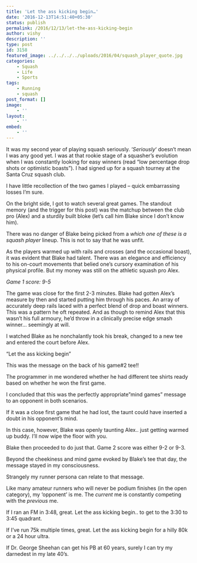 ```yaml
---
title: 'Let the ass kicking begin…'
date: '2016-12-13T14:51:40+05:30'
status: publish
permalink: /2016/12/13/let-the-ass-kicking-begin
author: vishy
description: ''
type: post
id: 3158
featured_image: ../../../../uploads/2016/04/squash_player_quote.jpg
categories: 
    - Squash
    - Life
    - Sports
tags:
    - Running
    - squash
post_format: []
image:
    - ''
layout:
    - ''
embed:
    - ''
---
```

It was my second year of playing squash seriously. ‘*Seriously*‘ doesn’t mean I was any good yet. I was at that rookie stage of a squasher’s evolution when I was constantly looking for easy winners (read “low percentage drop shots or optimistic boasts”). I had signed up for a squash tourney at the Santa Cruz squash club.

I have little recollection of the two games I played – quick embarrassing losses I’m sure.

On the bright side, I got to watch several great games. The standout memory (and the trigger for this post) was the matchup between the club pro (Alex) and a sturdily built bloke (let’s call him Blake since I don’t know him).

There was no danger of Blake being picked from a *which one of these is a squash player* lineup. This is not to say that he was unfit.

As the players warmed up with rails and crosses (and the occasional boast), it was evident that Blake had talent. There was an elegance and efficiency to his on-court movements that belied one’s cursory examination of his physical profile. But my money was still on the athletic squash pro Alex.

*Game 1 score: 9-5*

The game was close for the first 2-3 minutes. Blake had gotten Alex’s measure by then and started putting him through his paces. An array of accurately deep rails laced with a perfect blend of drop and boast winners. This was a pattern he oft repeated. And as though to remind Alex that this wasn’t his full armoury, he’d throw in a clinically precise edge smash winner… seemingly at will.

I watched Blake as he nonchalantly took his break, changed to a new tee and entered the court before Alex.

“Let the ass kicking begin”

This was the message on the back of his game#2 tee!!

The programmer in me wondered whether he had different tee shirts ready based on whether he won the first game.

I concluded that this was the perfectly appropriate”mind games” message to an opponent in both scenarios.

If it was a close first game that he had lost, the taunt could have inserted a doubt in his opponent’s mind.

In this case, however, Blake was openly taunting Alex.. just getting warmed up buddy. I’ll now wipe the floor with you.

Blake then proceeded to do just that. Game 2 score was either 9-2 or 9-3.

Beyond the cheekiness and mind game evoked by Blake’s tee that day, the message stayed in my consciousness.

Strangely my runner persona can relate to that message.

Like many amateur runners who will never be podium finishes (in the open category), my ‘opponent’ is me. The *current* me is constantly competing with the *previous* me.

If I ran an FM in 3:48, great. Let the ass kicking begin.. to get to the 3:30 to 3:45 quadrant.

If I’ve run 75k multiple times, great. Let the ass kicking begin for a hilly 80k or a 24 hour ultra.

If Dr. George Sheehan can get his PB at 60 years, surely I can try my darnedest in my late 40’s.

